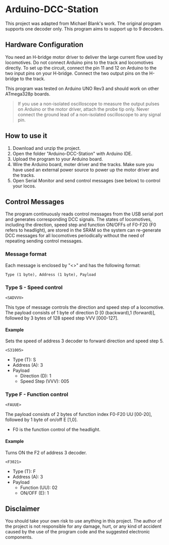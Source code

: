 # Arduino-DCC-Station
This project was adapted from Michael Blank's work. The original program supports one decoder only. This program aims to support up to 9 decoders.

## Hardware Configuration
You need an H-bridge motor driver to deliver the large current flow used by locomotives. Do not connect Arduino pins to the track and locomotives directly. To set up the circuit, connect the pin 11 and 12 on Arduino to the two input pins on your H-bridge. Connect the two output pins on the H-bridge to the track.

This program was tested on Arduino UNO Rev3 and should work on other ATmega328p boards.

>If you use a non-isolated oscilloscope to measure the output pulses on Arduino or the motor driver, attach the probe tip only. Never connect the ground lead of a non-isolated oscilloscope to any signal pin.

## How to use it
1. Download and unzip the project.
2. Open the folder "Arduino-DCC-Station" with Arduino IDE.
3. Upload the program to your Arduino board.
4. Wire the Arduino board, moter driver and the tracks. Make sure you have used an external power source to power up the motor driver and the tracks.
5. Open Serial Monitor and send control messages (see below) to control your locos. 

## Control Messages
The program continuously reads control messages from the USB serial port and generates corresponding DCC signals. The states of locomotives, including the direction, speed step and function ON/OFFs of F0-F20 (F0 refers to headlight), are stored in the SRAM so the system can re-generate DCC messages for all locomotives periodically without the need of repeating sending control messages.

### Message format
Each message is enclosed by "<>" and has the following format:
```
Type (1 byte), Address (1 byte), Payload
```
### Type S - Speed control
```
<SADVVV>
```
This type of message controls the direction and speed step of a locomotive.
The payload consists of 1 byte of direction D [0 (backward),1 (forward)], followed by 3 bytes of 128 speed step VVV [000-127].

#### Example
Sets the speed of address 3 decoder to forward direction and speed step 5.
```
<S31005>
```
* Type (T): S
* Address (A): 3
* Payload
  * Direction (D): 1
  * Speed Step (VVV): 005

### Type F - Function control
```
<FAUUE>
```
The payload consists of 2 bytes of function index F0-F20 UU [00-20], followed by 1 byte of on/off E [1,0].
* F0 is the function control of the headlight.

#### Example
Turns ON the F2 of address 3 decoder.
```
<F3021>
```
* Type (T): F
* Address (A): 3
* Payload
  * Function (UU): 02
  * ON/OFF (E): 1

## Disclaimer
You should take your own risk to use anything in this project. The author of the project is not responsible for any damage, hurt, or any kind of accident caused by the use of the program code and the suggested electronic components.
